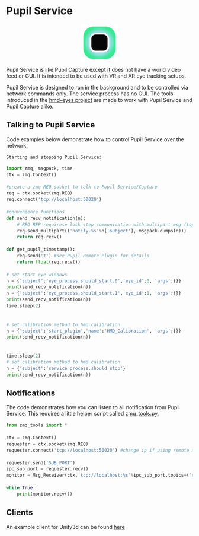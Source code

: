 # Pupil Service

<div style="display:flex;justify-content:center;" class="pb-4">
  <img src="../../media/core/ps.svg" width="100">
</div>

Pupil Service is like Pupil Capture except it does not have a world video feed or GUI. It is intended to be used with VR and AR eye tracking setups.

Pupil Service is designed to run in the background and to be controlled via network commands only. The service process has no GUI. The tools introduced in the [hmd-eyes project](https://github.com/pupil-labs/hmd-eyes) are made to work with Pupil Service and Pupil Capture alike.

## Talking to Pupil Service
Code examples below demonstrate how to control Pupil Service over the network.

```
Starting and stopping Pupil Service:
```

```python
import zmq, msgpack, time
ctx = zmq.Context()

#create a zmq REQ socket to talk to Pupil Service/Capture
req = ctx.socket(zmq.REQ)
req.connect('tcp://localhost:50020')

#convenience functions
def send_recv_notification(n):
    # REQ REP requirese lock step communication with multipart msg (topic,msgpack_encoded dict)
    req.send_multipart(('notify.%s'%n['subject'], msgpack.dumps(n)))
    return req.recv()

def get_pupil_timestamp():
    req.send('t') #see Pupil Remote Plugin for details
    return float(req.recv())

# set start eye windows
n = {'subject':'eye_process.should_start.0','eye_id':0, 'args':{}}
print(send_recv_notification(n))
n = {'subject':'eye_process.should_start.1','eye_id':1, 'args':{}}
print(send_recv_notification(n))
time.sleep(2)


# set calibration method to hmd calibration
n = {'subject':'start_plugin','name':'HMD_Calibration', 'args':{}}
print(send_recv_notification(n))


time.sleep(2)
# set calibration method to hmd calibration
n = {'subject':'service_process.should_stop'}
print(send_recv_notification(n))
```

## Notifications
The code demonstrates how you can listen to all notification from Pupil Service. This requires a little helper script called [zmq_tools.py](https://github.com/pupil-labs/pupil/blob/master/pupil_src/shared_modules/zmq_tools.py).


```python
from zmq_tools import *

ctx = zmq.Context()
requester = ctx.socket(zmq.REQ)
requester.connect('tcp://localhost:50020') #change ip if using remote machine

requester.send('SUB_PORT')
ipc_sub_port = requester.recv()
monitor = Msg_Receiver(ctx,'tcp://localhost:%s'%ipc_sub_port,topics=('notify.',)) #change ip if using remote machine

while True:
    print(monitor.recv())
```

## Clients
An example client for Unity3d can be found [here](https://github.com/pupil-labs/hmd-eyes/releases/latest)